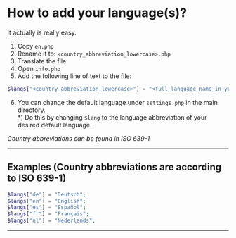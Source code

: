 # How to add your language(s)?
It actually is really easy.
1) Copy `en.php`
2) Rename it to: `<country_abbreviation_lowercase>.php`
3) Translate the file.
4) Open `info.php`
5) Add the following line of text to the file:  
```php
$langs["<country_abbreviation_lowercase>"] = "<full_language_name_in_your_language>";
```
6) You can change the default language under `settings.php` in the main directory.  
*) Do this by changing `$lang` to the language abbreviation of your desired default language.

_Country abbreviations can be found in ISO 639-1_

___
## Examples (Country abbreviations are according to ISO 639-1)
```php
$langs["de"] = "Deutsch";
$langs["en"] = "English";
$langs["es"] = "Español";
$langs["fr"] = "Français";
$langs["nl"] = "Nederlands";
```
___
